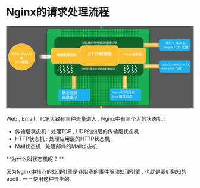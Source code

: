 # Nginx的请求处理流程

![](/assets/nginxqingqiuchuliliucheng.png)

Web , Email , TCP大致有三种流量进入 . Nginx中有三个大的状态机 :

* 传输层状态机 : 处理TCP , UDP的四层的传输层状态机 . 
* HTTP状态机 : 处理应用层的HTTP状态机 . 
* Mail状态机 : 处理邮件的Mail状态机 . 

**为什么叫状态机呢 ? **

因为Nginx中核心的处理引擎是非阻塞的事件驱动处理引擎 , 也就是我们熟知的epoll . 一旦使用这种异步的

